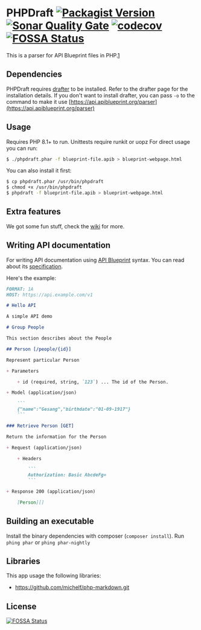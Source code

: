 # PHPDraft [![Packagist Version](https://img.shields.io/packagist/v/smillerdev/phpdraft.svg)](https://github.com/SMillerDev/phpdraft/releases/latest) [![Sonar Quality Gate](https://img.shields.io/sonar/https/sonarcloud.io/SMillerDev_phpdraft/alert_status.svg)](https://sonarcloud.io/dashboard?id=SMillerDev_phpdraft) [![codecov](https://codecov.io/gh/SMillerDev/phpdraft/branch/master/graph/badge.svg?token=2IPSlcCwXM)](https://codecov.io/gh/SMillerDev/phpdraft) [![FOSSA Status](https://app.fossa.com/api/projects/git%2Bgithub.com%2FSMillerDev%2Fphpdraft.svg?type=shield)](https://app.fossa.com/projects/git%2Bgithub.com%2FSMillerDev%2Fphpdraft?ref=badge_shield)

This is a parser for API Blueprint files in PHP.[1](#dependencies)

## Dependencies
PHPDraft requires [drafter](https://github.com/apiaryio/drafter) to be installed. Refer to the drafter page for the installation details. If you don't want to install drafter, you can pass `-o` to the command to make it use [https://api.apiblueprint.org/parser](https://api.apiblueprint.org/parser)

## Usage
Requires PHP 8.1+ to run. Unittests require runkit or uopz
For direct usage you can run:
```bash
$ ./phpdraft.phar -f blueprint-file.apib > blueprint-webpage.html
```
You can also install it first:
```bash
$ cp phpdraft.phar /usr/bin/phpdraft
$ chmod +x /usr/bin/phpdraft
$ phpdraft -f blueprint-file.apib > blueprint-webpage.html
```

## Extra features
We got some fun stuff, check the [wiki](https://github.com/SMillerDev/phpdraft/wiki) for more.

## Writing API documentation

For writing API documentation using [API Blueprint](http://apiblueprint.org/) syntax. You can read about its [specification](https://github.com/apiaryio/api-blueprint/blob/master/API%20Blueprint%20Specification.md).

Here's the example:

```markdown
FORMAT: 1A
HOST: https://api.example.com/v1

# Hello API

A simple API demo

# Group People

This section describes about the People

## Person [/people/{id}]

Represent particular Person

+ Parameters

    + id (required, string, `123`) ... The id of the Person.

+ Model (application/json)

    ```
    {"name":"Gesang","birthdate":"01-09-1917"}
    ```

### Retrieve Person [GET]

Return the information for the Person

+ Request (application/json)

    + Headers

        ```
        Authorization: Basic AbcdeFg=
        ```

+ Response 200 (application/json)

    [Person][]

```

## Building an executable
Install the binary dependencies with composer (`composer install`).
Run `phing phar` or `phing phar-nightly`

## Libraries
This app usage the following libraries:
* https://github.com/michelf/php-markdown.git


## License
[![FOSSA Status](https://app.fossa.com/api/projects/git%2Bgithub.com%2FSMillerDev%2Fphpdraft.svg?type=large)](https://app.fossa.com/projects/git%2Bgithub.com%2FSMillerDev%2Fphpdraft?ref=badge_large)
